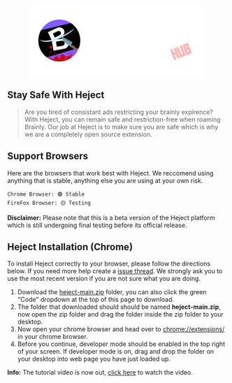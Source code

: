 

<p align="center"><a href="icons/heject.png?raw=true" target="_blank" rel="noopener noreferrer"><img src="icons/heject.png?raw=true" alt="re-frame logo"></a></p>

## Stay Safe With Heject

> Are you tired of consistant ads restricting your brainly expirence? With Heject, you can remain safe and restriction-free when roaming Brainly. Our job at Heject is to make sure you are safe which is why we are a completely open source extension.

## Support Browsers

Here are the browsers that work best with Heject. We reccomend using anything that is stable, anything else you are using at your own risk.
```
Chrome Browser: 🟢 Stable
FireFox Browser: 🟡 Testing
```
**Disclaimer:** Please note that this is a beta version of the Heject platform which is still undergoing final testing before its official release.

## Heject Installation (Chrome)
To install Heject correctly to your browser, please follow the directions below. If you need more help create a [issue thread](https://github.com/wsgdandy/heject/labels/%F0%9F%9A%80%20Installation%20Support). We strongly ask you to use the most recent version if you are not sure what you are doing.
1. Download the [heject-main.zip](https://github.com/wsgdandy/heject/archive/refs/heads/main.zip) folder, you can also click the green "Code" dropdown at the top of this page to download.
2. The folder that downloaded should should be named **heject-main.zip**, now open the zip folder and drag the folder inside the zip folder to your desktop.
3. Now open your chrome browser and head over to [chrome://extensions/](chrome://extensions/) in your chrome browser.
4. Before you continue, developer mode should be enabled in the top right of your screen. If developer mode is on, drag and drop the folder on your desktop into web page you have just loaded up.

**Info:** The tutorial video is now out, [click here](/icons/screen-capture.webm) to watch the video.
